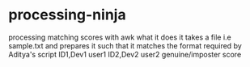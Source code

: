 processing-ninja
================

processing matching scores with awk
what it does it takes a file i.e sample.txt
and prepares it such that it matches the format required by Aditya's script
ID1,Dev1 user1 ID2,Dev2 user2 genuine/imposter score
